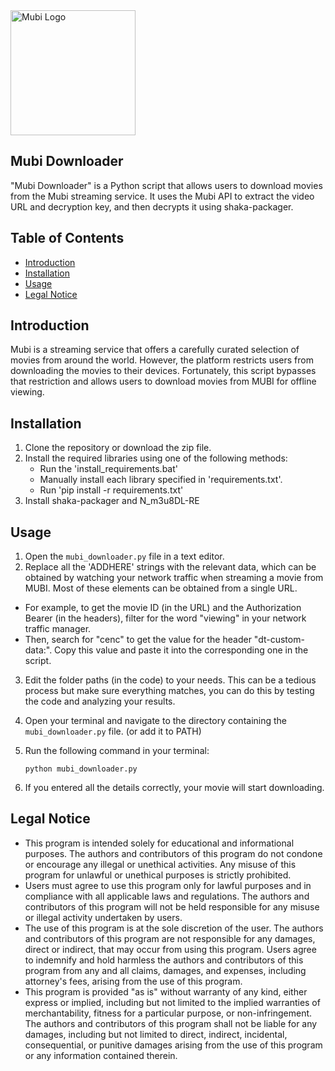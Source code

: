 <img src="https://mubi.com/MUBI-logo.png" alt="Mubi Logo" width="200"/>

## Mubi Downloader

"Mubi Downloader" is a Python script that allows users to download movies from the Mubi streaming service. It uses the Mubi API to extract the video URL and decryption key, and then decrypts it using shaka-packager.

## Table of Contents
- [Introduction](#Introduction)
- [Installation](#installation)
- [Usage](#usage)
- [Legal Notice](#legal-notice)

## Introduction
Mubi is a streaming service that offers a carefully curated selection of movies from around the world. However, the platform restricts users from downloading the movies to their devices. Fortunately, this script bypasses that restriction and allows users to download movies from MUBI for offline viewing.

## Installation
1. Clone the repository or download the zip file.
2. Install the required libraries using one of the following methods:
    * Run the 'install_requirements.bat'
    * Manually install each library specified in 'requirements.txt'.
    * Run 'pip install -r requirements.txt'
3. Install shaka-packager and N_m3u8DL-RE

## Usage

1. Open the `mubi_downloader.py` file in a text editor.
2. Replace all the 'ADDHERE' strings with the relevant data, which can be obtained by watching your network traffic when streaming a movie from MUBI. Most of these elements can be obtained from a single URL. 
- For example, to get the movie ID (in the URL) and the Authorization Bearer (in the headers), filter for the word "viewing" in your network traffic manager. 
- Then, search for "cenc" to get the value for the header "dt-custom-data:". Copy this value and paste it into the corresponding one in the script.
3. Edit the folder paths (in the code) to your needs. This can be a tedious process but make sure everything matches, you can do this by testing the code and analyzing your results.
4. Open your terminal and navigate to the directory containing the `mubi_downloader.py` file. (or add it to PATH)
5. Run the following command in your terminal:

    ```
    python mubi_downloader.py
    ```

6. If you entered all the details correctly, your movie will start downloading.

## Legal Notice
- This program is intended solely for educational and informational purposes. The authors and contributors of this program do not condone or encourage any illegal or unethical activities. Any misuse of this program for unlawful or unethical purposes is strictly prohibited.
- Users must agree to use this program only for lawful purposes and in compliance with all applicable laws and regulations. The authors and contributors of this program will not be held responsible for any misuse or illegal activity undertaken by users.
- The use of this program is at the sole discretion of the user. The authors and contributors of this program are not responsible for any damages, direct or indirect, that may occur from using this program. Users agree to indemnify and hold harmless the authors and contributors of this program from any and all claims, damages, and expenses, including attorney's fees, arising from the use of this program.
- This program is provided "as is" without warranty of any kind, either express or implied, including but not limited to the implied warranties of merchantability, fitness for a particular purpose, or non-infringement. The authors and contributors of this program shall not be liable for any damages, including but not limited to direct, indirect, incidental, consequential, or punitive damages arising from the use of this program or any information contained therein.
